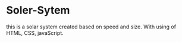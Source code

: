 # Soler-Sytem
this is a solar system created based on speed and size. 
With using of HTML, CSS, javaScript.
